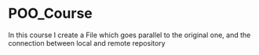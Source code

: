# POO_Course
In this course I create a File which goes parallel to the original one, and the connection between local and remote repository

